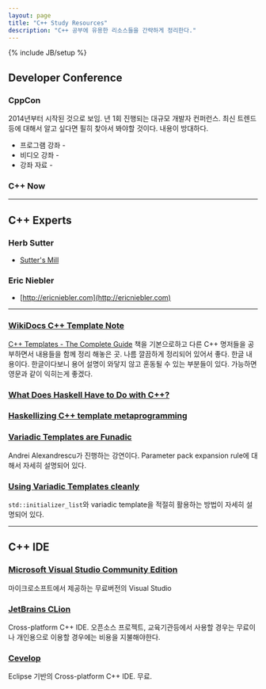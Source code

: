 ```yaml
---
layout: page
title: "C++ Study Resources"
description: "C++ 공부에 유용한 리소스들을 간략하게 정리한다."
---
```

{% include JB/setup %}

## Developer Conference

### CppCon
2014년부터 시작된 것으로 보임. 년 1회 진행되는 대규모 개발자 컨퍼런스. 최신 트렌드등에 대해서 알고 싶다면 필히 찾아서 봐야할 것이다. 내용이 방대하다.

+ 프로그램 강좌 - 
+ 비디오 강좌 - 
+ 강좌 자료 - 

### C++ Now

---

## C++ Experts

### Herb Sutter
+ [Sutter's Mill](http://herbsutter.com)

### Eric Niebler
+ [http://ericniebler.com](http://ericniebler.com)

---

### [WikiDocs C++ Template Note](https://wikidocs.net/book/54)
[C++ Templates - The Complete Guide](http://www.josuttis.com/tmplbook/) 책을 기본으로하고 다른 C++ 명저들을 공부하면서 내용들을 함께 정리 해놓은 곳. 나름 깔끔하게 정리되어 있어서 좋다. 한글 내용이다. 한글이다보니 용어 설명이 와닿지 않고 혼동될 수 있는 부분들이 있다. 가능하면 영문과 같이 익히는게 좋겠다.

### [What Does Haskell Have to Do with C++?](http://bartoszmilewski.com/2009/10/21/what-does-haskell-have-to-do-with-c/)

### [Haskellizing C++ template metaprogramming](http://manu343726.github.io/c++/haskellizing-tmp/)

### [Variadic Templates are Funadic](https://channel9.msdn.com/Events/GoingNative/GoingNative-2012/Variadic-Templates-are-Funadic)
Andrei Alexandrescu가 진행하는 강연이다. Parameter pack expansion rule에 대해서 자세히 설명되어 있다.

### [Using Variadic Templates cleanly](http://florianjw.de/en/variadic_templates.html)
`std::initializer_list`와 variadic template을 적절히 활용하는 방법이 자세히 설명되어 있다.

---

## C++ IDE

### [Microsoft Visual Studio Community Edition](https://www.visualstudio.com/en-us/products/visual-studio-community-vs.aspx)
마이크로소프트에서 제공하는 무료버전의 Visual Studio

### [JetBrains CLion](https://www.jetbrains.com/clion/)
Cross-platform C++ IDE. 오픈소스 프로젝트, 교육기관등에서 사용할 경우는 무료이나 개인용으로 이용할 경우에는 비용을 지불해야한다.

### [Cevelop](https://www.cevelop.com)
Eclipse 기반의 Cross-platform C++ IDE. 무료.
